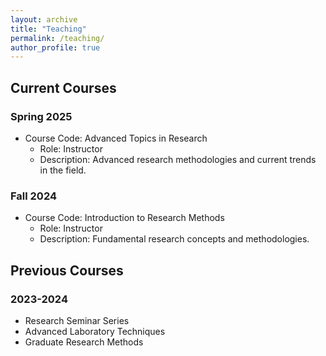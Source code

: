 ```yaml
---
layout: archive
title: "Teaching"
permalink: /teaching/
author_profile: true
---
```


## Current Courses

### Spring 2025
- Course Code: Advanced Topics in Research
  - Role: Instructor
  - Description: Advanced research methodologies and current trends in the field.

### Fall 2024
- Course Code: Introduction to Research Methods
  - Role: Instructor
  - Description: Fundamental research concepts and methodologies.

## Previous Courses

### 2023-2024
- Research Seminar Series
- Advanced Laboratory Techniques
- Graduate Research Methods
